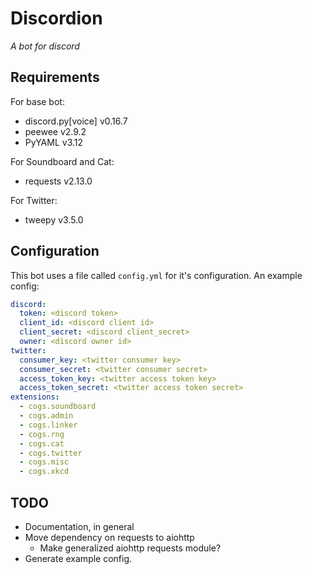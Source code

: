 # Discordion
*A bot for discord*

## Requirements

For base bot:
* discord.py[voice] v0.16.7
* peewee v2.9.2
* PyYAML v3.12

For Soundboard and Cat:
* requests v2.13.0

For Twitter:
* tweepy v3.5.0


## Configuration

This bot uses a file called `config.yml` for it's configuration. An example config:

```yml
discord:
  token: <discord token>
  client_id: <discord client id>
  client_secret: <discord client_secret>
  owner: <discord owner id>
twitter:
  consumer_key: <twitter consumer key>
  consumer_secret: <twitter consumer secret>
  access_token_key: <twitter access token key>
  access_token_secret: <twitter access token secret>
extensions:
  - cogs.soundboard
  - cogs.admin
  - cogs.linker
  - cogs.rng
  - cogs.cat
  - cogs.twitter
  - cogs.misc
  - cogs.xkcd
```

## TODO
* Documentation, in general
* Move dependency on requests to aiohttp
    * Make generalized aiohttp requests module?
* Generate example config.